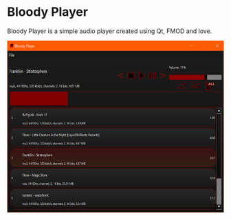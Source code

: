 # Bloody Player
Bloody Player is a simple audio player created using Qt, FMOD and love.
<p align="center">
  <img width="600" height="400" src="screenshot.png">
</p>